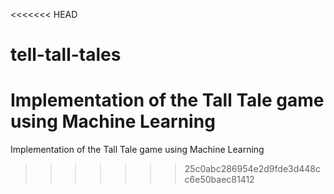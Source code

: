 <<<<<<< HEAD
# tell-tall-tales
Implementation of the Tall Tale game using Machine Learning
=======
Implementation of the Tall Tale game using Machine Learning

>>>>>>> 25c0abc286954e2d9fde3d448cc6e50baec81412

